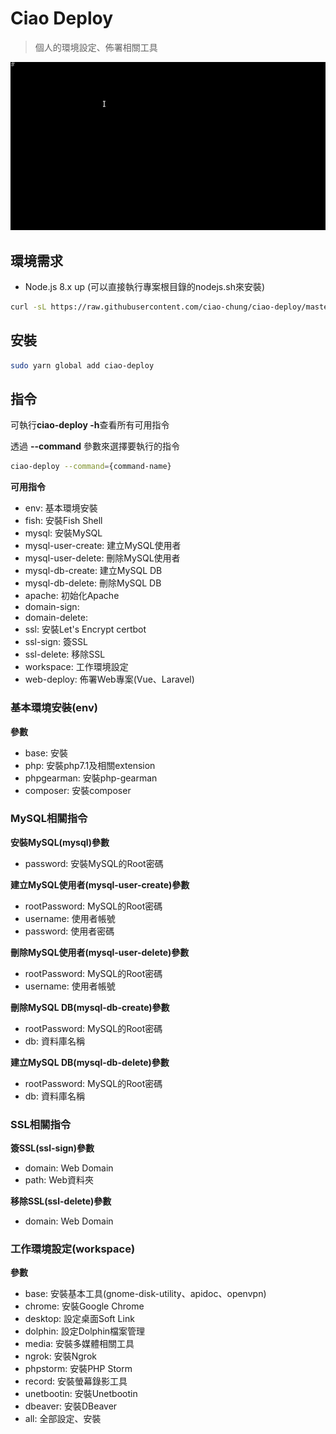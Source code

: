 # Ciao Deploy

> 個人的環境設定、佈署相關工具

![deploy](meta/demo.gif)

## 環境需求

- Node.js 8.x up (可以直接執行專案根目錄的nodejs.sh來安裝)

```bash
curl -sL https://raw.githubusercontent.com/ciao-chung/ciao-deploy/master/nodejs.sh | bash
```

## 安裝

```bash
sudo yarn global add ciao-deploy
```

## 指令

可執行**ciao-deploy -h**查看所有可用指令

透過 **--command** 參數來選擇要執行的指令

```bash
ciao-deploy --command={command-name}
```

**可用指令**

- env: 基本環境安裝
- fish: 安裝Fish Shell
- mysql: 安裝MySQL
- mysql-user-create: 建立MySQL使用者
- mysql-user-delete: 刪除MySQL使用者
- mysql-db-create: 建立MySQL DB
- mysql-db-delete: 刪除MySQL DB
- apache: 初始化Apache
- domain-sign:
- domain-delete:
- ssl: 安裝Let's Encrypt certbot
- ssl-sign: 簽SSL
- ssl-delete: 移除SSL
- workspace: 工作環境設定
- web-deploy: 佈署Web專案(Vue、Laravel)

### 基本環境安裝(env)

**參數**

- base: 安裝
- php: 安裝php7.1及相關extension
- phpgearman: 安裝php-gearman
- composer: 安裝composer

### MySQL相關指令

**安裝MySQL(mysql)參數**

- password: 安裝MySQL的Root密碼

**建立MySQL使用者(mysql-user-create)參數**

- rootPassword: MySQL的Root密碼
- username: 使用者帳號
- password: 使用者密碼

**刪除MySQL使用者(mysql-user-delete)參數**

- rootPassword: MySQL的Root密碼
- username: 使用者帳號

**刪除MySQL DB(mysql-db-create)參數**

- rootPassword: MySQL的Root密碼
- db: 資料庫名稱

**建立MySQL DB(mysql-db-delete)參數**

- rootPassword: MySQL的Root密碼
- db: 資料庫名稱

### SSL相關指令

**簽SSL(ssl-sign)參數**

- domain: Web Domain
- path: Web資料夾

**移除SSL(ssl-delete)參數**

- domain: Web Domain

### 工作環境設定(workspace)

**參數**

- base: 安裝基本工具(gnome-disk-utility、apidoc、openvpn)
- chrome: 安裝Google Chrome
- desktop: 設定桌面Soft Link
- dolphin: 設定Dolphin檔案管理 
- media: 安裝多媒體相關工具
- ngrok: 安裝Ngrok
- phpstorm: 安裝PHP Storm
- record: 安裝螢幕錄影工具
- unetbootin: 安裝Unetbootin
- dbeaver: 安裝DBeaver
- all: 全部設定、安裝